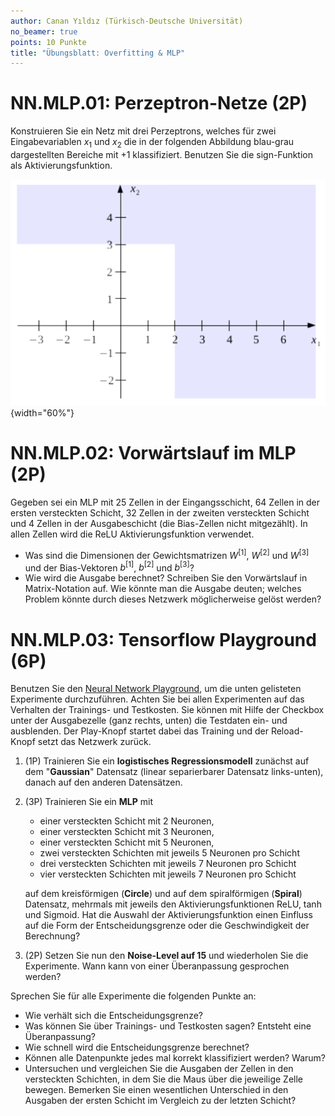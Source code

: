 ```yaml
---
author: Canan Yıldız (Türkisch-Deutsche Universität)
no_beamer: true
points: 10 Punkte
title: "Übungsblatt: Overfitting & MLP"
---
```


# NN.MLP.01: Perzeptron-Netze (2P)

Konstruieren Sie ein Netz mit drei Perzeptrons, welches für zwei Eingabevariablen
$x_1$ und $x_2$ die in der folgenden Abbildung blau-grau dargestellten Bereiche mit
+1 klassifiziert. Benutzen Sie die $\mathop{\text{sign}}$-Funktion als
Aktivierungsfunktion.

![Abbildung 1](images/perzeptron_netz.png){width="60%"}

# NN.MLP.02: Vorwärtslauf im MLP (2P)

Gegeben sei ein MLP mit 25 Zellen in der Eingangsschicht, 64 Zellen in der ersten
versteckten Schicht, 32 Zellen in der zweiten versteckten Schicht und 4 Zellen in
der Ausgabeschicht (die Bias-Zellen nicht mitgezählt). In allen Zellen wird die ReLU
Aktivierungsfunktion verwendet.

-   Was sind die Dimensionen der Gewichtsmatrizen $W^{[1]}$, $W^{[2]}$ und $W^{[3]}$
    und der Bias-Vektoren $b^{[1]}$, $b^{[2]}$ und $b^{[3]}$?
-   Wie wird die Ausgabe berechnet? Schreiben Sie den Vorwärtslauf in
    Matrix-Notation auf. Wie könnte man die Ausgabe deuten; welches Problem könnte
    durch dieses Netzwerk möglicherweise gelöst werden?

# NN.MLP.03: Tensorflow Playground (6P)

Benutzen Sie den [Neural Network Playground](https://playground.tensorflow.org/), um
die unten gelisteten Experimente durchzuführen. Achten Sie bei allen Experimenten
auf das Verhalten der Trainings- und Testkosten. Sie können mit Hilfe der Checkbox
unter der Ausgabezelle (ganz rechts, unten) die Testdaten ein- und ausblenden. Der
Play-Knopf startet dabei das Training und der Reload-Knopf setzt das Netzwerk
zurück.

1.  (1P) Trainieren Sie ein **logistisches Regressionsmodell** zunächst auf dem
    "**Gaussian**" Datensatz (linear separierbarer Datensatz links-unten), danach
    auf den anderen Datensätzen.

2.  (3P) Trainieren Sie ein **MLP** mit

    -   einer versteckten Schicht mit 2 Neuronen,
    -   einer versteckten Schicht mit 3 Neuronen,
    -   einer versteckten Schicht mit 5 Neuronen,
    -   zwei versteckten Schichten mit jeweils 5 Neuronen pro Schicht
    -   drei versteckten Schichten mit jeweils 7 Neuronen pro Schicht
    -   vier versteckten Schichten mit jeweils 7 Neuronen pro Schicht

    auf dem kreisförmigen (**Circle**) und auf dem spiralförmigen (**Spiral**)
    Datensatz, mehrmals mit jeweils den Aktivierungsfunktionen ReLU, tanh und
    Sigmoid. Hat die Auswahl der Aktivierungsfunktion einen Einfluss auf die Form
    der Entscheidungsgrenze oder die Geschwindigkeit der Berechnung?

3.  (2P) Setzen Sie nun den **Noise-Level auf 15** und wiederholen Sie die
    Experimente. Wann kann von einer Überanpassung gesprochen werden?

Sprechen Sie für alle Experimente die folgenden Punkte an:

-   Wie verhält sich die Entscheidungsgrenze?
-   Was können Sie über Trainings- und Testkosten sagen? Entsteht eine
    Überanpassung?
-   Wie schnell wird die Entscheidungsgrenze berechnet?
-   Können alle Datenpunkte jedes mal korrekt klassifiziert werden? Warum?
-   Untersuchen und vergleichen Sie die Ausgaben der Zellen in den versteckten
    Schichten, in dem Sie die Maus über die jeweilige Zelle bewegen. Bemerken Sie
    einen wesentlichen Unterschied in den Ausgaben der ersten Schicht im Vergleich
    zu der letzten Schicht?
